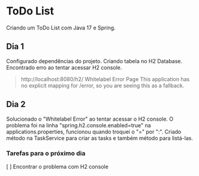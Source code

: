 # ToDo List 
Criando um ToDo List com Java 17 e Spring.

## Dia 1
Configurado dependências do projeto.
Criando tabela no H2 Database.
Encontrado erro ao tentar acessar H2 console.
> http://localhost:8080/h2/ Whitelabel Error Page This application has no explicit mapping for /error, so you are seeing this as a fallback.

## Dia 2
Solucionado o "Whitelabel Error" ao tentar acessar o H2 console. O problema foi na linha "spring.h2.console.enabled=true" na applications.properties, funcionou quando troquei o "=" por ":".
Criado método na TaskService para criar as tasks e também método para listá-las. 


### Tarefas para o próximo dia
[ ] Encontrar o problema com H2 console
